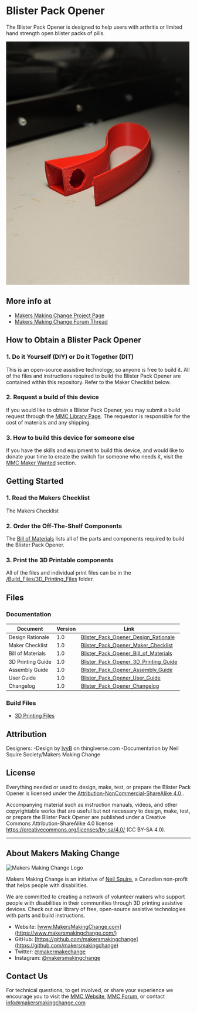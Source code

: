 # Blister Pack Opener
The Blister Pack Opener is designed to help users with arthritis or limited hand strength open blister packs of pills.

<img src="Photos/blister-pack-opener.jpg" width="500" alt="Picture of Blister Pack Opener.">

## More info at
- [Makers Making Change Project Page](https://makersmakingchange.com/project/blister-pack-opener/)
- [Makers Making Change Forum Thread](https://makersmakingchange.com/forum/topic/blister-pack-opener/)


## How to Obtain a Blister Pack Opener
### 1. Do it Yourself (DIY) or Do it Together (DIT)

This is an open-source assistive technology, so anyone is free to build it. All of the files and instructions required to build the Blister Pack Opener are contained within this repository. Refer to the Maker Checklist below.

### 2. Request a build of this device

If you would like to obtain a Blister Pack Opener, you may submit a build request through the [MMC Library Page](https://makersmakingchange.com/project/blister-pack-opener/). The requestor is responsible for the cost of materials and any shipping.

### 3. How to build this device for someone else

If you have the skills and equipment to build this device, and would like to donate your time to create the switch for someone who needs it, visit the [MMC Maker Wanted](https://makersmakingchange.com/maker-wanted/) section.


## Getting Started

### 1. Read the Makers Checklist

The Makers Checklist 

### 2. Order the Off-The-Shelf Components

The [Bill of Materials](/Documentation/Blister_Pack_Opener_BOM_V1.0.xlsx) lists all of the parts and components required to build the Blister Pack Opener. 


### 3. Print the 3D Printable components

All of the files and individual print files can be in the [/Build_Files/3D_Printing_Files](/Build_Files/3D_Printing_Files/) folder.

## Files
### Documentation
| Document             | Version | Link |
|----------------------|---------|------|
| Design Rationale     | 1.0     | [Blister_Pack_Opener_Design_Rationale](/Documentation/Blister_Pack_Opener_Design_Rationale_V1.0.pdf)     |
| Maker Checklist      | 1.0     | [Blister_Pack_Opener_Maker_Checklist](/Documentation/Blister_Pack_Opener_Maker_Checklist_V1.0.pdf)     |
| Bill of Materials    | 1.0     | [Blister_Pack_Opener_Bill_of_Materials](/Documentation/Blister_Pack_Opener_BOM_V1.0.xlsx)     |
| 3D Printing Guide    | 1.0     | [Blister_Pack_Opener_3D_Printing_Guide](/Documentation/Blister_Pack_Opener_3D_Printing_Guide_V1.0.pdf)     |
| Assembly Guide       | 1.0     | [Blister_Pack_Opener_Assembly_Guide](/Documentation/Blister_Pack_Opener_Assembly_Guide_V1.0.pdf)     |
| User Guide           | 1.0     | [Blister_Pack_Opener_User_Guide](/Documentation/Blister_Pack_Opener_User_Guide_V1.0.pdf)    |
| Changelog            | 1.0     | [Blister_Pack_Opener_Changelog](/Documentation/Blister_Pack_Opener_Changelog_V1.0.pdf)     |


### Build Files
 - [3D Printing Files](/Build_Files/3D_Printing_Files)

## Attribution
Designers:
	-Design by [IvyB](https://www.thingiverse.com/ivyb/designs) on thingiverse.com
	-Documentation by Neil Squire Society/Makers Making Change


## License
Everything needed or used to design, make, test, or prepare the Blister Pack Opener is licensed under the [Attribution-NonCommercial-ShareAlike 4.0 ](https://creativecommons.org/licenses/by-nc-sa/4.0/).

Accompanying material such as instruction manuals, videos, and other copyrightable works that are useful but not necessary to design, make, test, or prepare the Blister Pack Opener are published under a Creative Commons Attribution-ShareAlike 4.0 license https://creativecommons.org/licenses/by-sa/4.0/ (CC BY-SA 4.0).


---

## About Makers Making Change
<img src="https://www.makersmakingchange.com/wp-content/uploads/logo/mmc_logo.svg" width="500" alt="Makers Making Change Logo">

Makers Making Change is an initiative of [Neil Squire](https://www.neilsquire.ca/), a Canadian non-profit that helps people with disabilities.

We are committed to creating a network of volunteer makers who support people with disabilities in their communities through 3D printing assistive devices. Check out our library of free, open-source assistive technologies with parts and build instructions.

 - Website: [www.MakersMakingChange.com](https://www.makersmakingchange.com/)
 - GitHub: [https://github.com/makersmakingchange](https://github.com/makersmakingchange)
 - Twitter: [@makermakechange](https://twitter.com/makermakechange)
 - Instagram: [@makersmakingchange](https://www.instagram.com/makersmakingchange)



## Contact Us

For technical questions, to get involved, or share your experience we encourage you to visit the [MMC Website](https://www.makersmakingchange.com/), [MMC Forum](https://makersmakingchange.com/forum), or contact info@makersmakingchange.com
